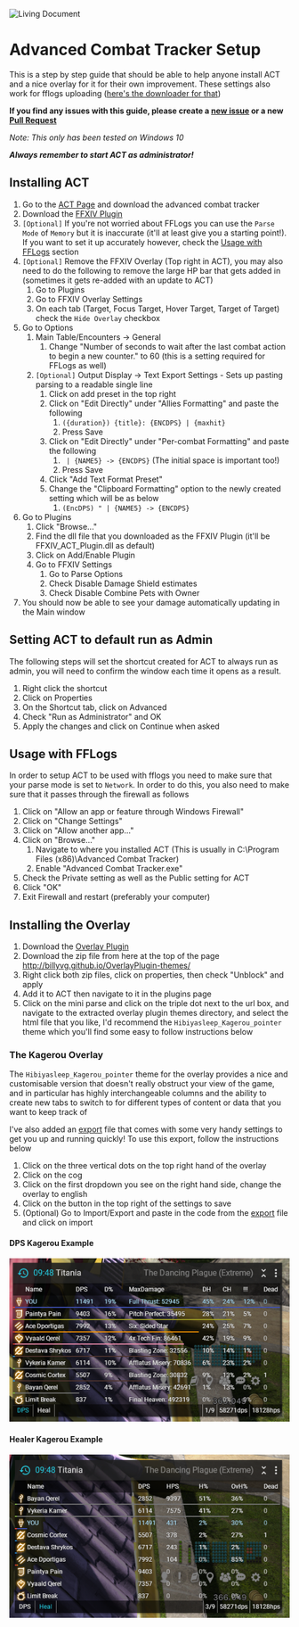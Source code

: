 ![Living Document](https://img.shields.io/badge/Document%20Type-Living-brightgreen.svg)

# Advanced Combat Tracker Setup
This is a step by step guide that should be able to help anyone install ACT and a nice overlay for it for their own improvement. These settings also work for fflogs uploading ([here's the downloader for that](https://www.fflogs.com/client/download/))

**If you find any issues with this guide, please create a [new issue](https://github.com/zeraphie/act-setup-guide/issues) or a new [Pull Request](https://github.com/zeraphie/act-setup-guide/pulls)**

*Note: This only has been tested on Windows 10*

***Always remember to start ACT as administrator!***

## Installing ACT
1. Go to the [ACT Page](https://advancedcombattracker.com/download.php) and download the advanced combat tracker
2. Download the [FFXIV Plugin](http://advancedcombattracker.com/includes/page-download.php?id=66)
3. `[Optional]` If you're not worried about FFLogs you can use the `Parse Mode` of `Memory` but it is inaccurate (it'll at least give you a starting point!). If you want to set it up accurately however, check the [Usage with FFLogs](#usage-with-fflogs) section
4. `[Optional]` Remove the FFXIV Overlay (Top right in ACT), you may also need to do the following to remove the large HP bar that gets added in (sometimes it gets re-added with an update to ACT)
    1. Go to Plugins
    2. Go to FFXIV Overlay Settings
    3. On each tab (Target, Focus Target, Hover Target, Target of Target) check the `Hide Overlay` checkbox
5. Go to Options
    1. Main Table/Encounters -> General
        1. Change "Number of seconds to wait after the last combat action to begin a new counter." to 60 (this is a setting required for FFLogs as well)
    2. `[Optional]` Output Display -> Text Export Settings - Sets up pasting parsing to a readable single line
        1. Click on add preset in the top right
        2. Click on "Edit Directly" under "Allies Formatting" and paste the following
            1. `({duration}) {title}: {ENCDPS} | {maxhit}`
            2. Press Save
        3. Click on "Edit Directly" under "Per-combat Formatting" and paste the following
            1. <code>&nbsp;| {NAME5} -> {ENCDPS}</code> (The initial space is important too!)
            2. Press Save
        4. Click "Add Text Format Preset"
        5. Change the "Clipboard Formatting" option to the newly created setting which will be as below
            1. `(EncDPS) " | {NAME5} -> {ENCDPS}`
6. Go to Plugins
    1. Click "Browse..."
    2. Find the dll file that you downloaded as the FFXIV Plugin (it'll be FFXIV_ACT_Plugin.dll as default)
    3. Click on Add/Enable Plugin
    4. Go to FFXIV Settings
        1. Go to Parse Options
        1. Check Disable Damage Shield estimates
        1. Check Disable Combine Pets with Owner
7. You should now be able to see your damage automatically updating in the Main window

## Setting ACT to default run as Admin
The following steps will set the shortcut created for ACT to always run as admin, you will need to confirm the window each time it opens as a result.

1. Right click the shortcut
2. Click on Properties
3. On the Shortcut tab, click on Advanced
4. Check "Run as Administrator" and OK
5. Apply the changes and click on Continue when asked

## Usage with FFLogs
In order to setup ACT to be used with fflogs you need to make sure that your parse mode is set to `Network`. In order to do this, you also need to make sure that it passes through the firewall as follows

1. Click on "Allow an app or feature through Windows Firewall"
2. Click on "Change Settings"
3. Click on "Allow another app..."
4. Click on "Browse..."
    1. Navigate to where you installed ACT (This is usually in C:\Program Files (x86)\Advanced Combat Tracker)
    2. Enable "Advanced Combat Tracker.exe"
5. Check the Private setting as well as the Public setting for ACT
6. Click "OK"
7. Exit Firewall and restart (preferably your computer)

## Installing the Overlay
1. Download the [Overlay Plugin](https://github.com/hibiyasleep/OverlayPlugin/releases/tag/0.3.3.11)
3. Download the zip file from here at the top of the page http://billyvg.github.io/OverlayPlugin-themes/
2. Right click both zip files, click on properties, then check "Unblock" and apply
3. Add it to ACT then navigate to it in the plugins page
4. Click on the mini parse and click on the triple dot next to the url box, and navigate to the extracted overlay plugin themes directory, and select the html file that you like, I'd recommend the `Hibiyasleep_Kagerou_pointer` theme which you'll find some easy to follow instructions below
    
### The Kagerou Overlay
The `Hibiyasleep_Kagerou_pointer` theme for the overlay provides a nice and customisable version that doesn't really obstruct your view of the game, and in particular has highly interchangeable columns and the ability to create new tabs to switch to for different types of content or data that you want to keep track of

I've also added an [export](export.txt) file that comes with some very handy settings to get you up and running quickly! To use this export, follow the instructions below

1. Click on the three vertical dots on the top right hand of the overlay
2. Click on the cog
3. Click on the first dropdown you see on the right hand side, change the overlay to english
4. Click on the button in the top right of the settings to save
5. (Optional) Go to Import/Export and paste in the code from the [export](export.txt) file and click on import

#### DPS Kagerou Example
![DPS Example](act-overlay-example-dps.PNG)

#### Healer Kagerou Example
![Healer Example](act-overlay-example-healer.PNG)
